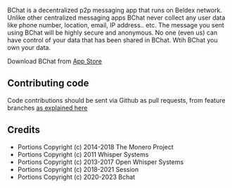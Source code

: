 BChat is a decentralized p2p messaging app that runs on Beldex network. Unlike other centralized messaging apps BChat never collect any user data like phone number, location, email, IP address.. etc. The message you sent using BChat will be highly secure and anonymous. No one (even us) can have control of your data that has been shared in BChat. Wtih BChat you own your data.

Download BChat from [App Store](https://apps.apple.com/us/app/bchat-messenger/id1626066143)


Contributing code
-----------------

Code contributions should be sent via Github as pull requests, from feature branches [as explained here](https://help.github.com/articles/using-pull-requests)

Credits
-------
- Portions Copyright (c) 2014-2018 The Monero Project
- Portions Copyright (c) 2011 Whisper Systems
- Portions Copyright (c) 2013-2017 Open Whisper Systems
- Portions Copyright (c) 2018-2021 Session
- Portions Copyright (c) 2020-2023 Bchat
